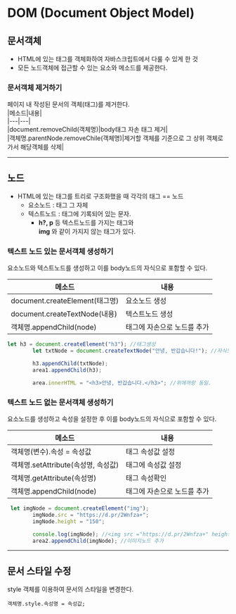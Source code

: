 # DOM (Document Object Model)   
   
## 문서객체   
- HTML에 있는 태그를 객체화하여 자바스크립트에서 다룰 수 있게 한 것   
- 모든 노드객체에 접근할 수 있는 요소와 메소드를 제공한다.
   
### 문서객체 제거하기      
페이지 내 작성된 문서의 객체(태그)를 제거한다.  
|메소드|내용|   
|---|---|   
|document.removeChild(객체명)|body태그 자손 태그 제거|   
|객체명.parentNode.removeChile(객체명)|제거할 객체를 기준으로 그 상위 객체로 가서 해당객체를 삭제|   
***
## 노드   
- HTML에 있는 태그를 트리로 구조화했을 때 각각의 태그 == 노드   
   - 요소노드 : 태그 그 자체   
   - 텍스트노드 : 태그에 기록되어 있는 문자.   
      + **h?, p** 등 텍스트노드를 가지는 태그와    
      **img** 와 같이 가지지 않는 태그가 있다.   
      
### 텍스트 노드 있는 문서객체 생성하기  
요소노드와 텍스트노드를 생성하고 이를 body노드의 자식으로 포함할 수 있다.   
    
|메소드|내용|      
|---|---|   
|document.createElement(태그명)|요소노드 생성|   
|document.createTextNode(내용)|텍스트노드 생성|   
|객체명.appendChild(node)|태그에 자손으로 노드를 추가|   
```javascript
let h3 = document.createElement("h3"); //태그생성
        let txtNode = document.createTextNode("안녕, 반갑습니다!"); //자식노드 생성

        h3.appendChild(txtNode);
        area1.appendChild(h3);

        area.innerHTML = "<h3>안녕, 반갑습니다.</h3>"; //위에꺼랑 동일.
```
   
### 텍스트 노드 없는 문서객체 생성하기   
요소노드를 생성하고 속성을 설정한 후 이를 body노드의 자식으로 포함할 수 있다.   
   
|메소드|내용|   
|---|---|   
|객체명(변수).속성 = 속성값|태그 속성값 설정|   
|객체명.setAttribute(속성명, 속성값)|태그에 속성값 설정|   
|객체명.getAttribute(속성명)|태그 속성확인| 
|객체명.appendChild(node)|태그에 자손으로 노드를 추가|     
```javascript
 let imgNode = document.createElement("img");
        imgNode.src = "https://d.pr/2Wnfza+";
        imgNode.height = "150";

        console.log(imgNode); //<img src ="https://d.pr/2Wnfza+" height="150">
        area2.appendChild(imgNode); //이미지노드 추가
```
   
***
## 문서 스타일 수정   
style 객체를 이용하여 문서의 스타일을 변경한다.   
```
객체명.style.속성명 = 속성값;
```
